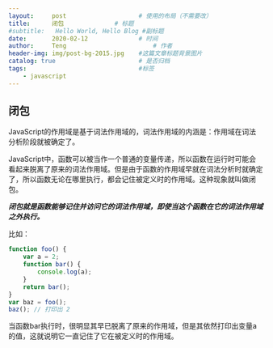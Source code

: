 ```yaml
---
layout:     post   				    # 使用的布局（不需要改）
title:      闭包				# 标题 
#subtitle:   Hello World, Hello Blog #副标题
date:       2020-02-12				# 时间
author:     Teng 						# 作者
header-img: img/post-bg-2015.jpg 	#这篇文章标题背景图片
catalog: true 						# 是否归档
tags:								#标签
    - javascript
---
```

## 闭包
JavaScript的作用域是基于词法作用域的，词法作用域的内涵是：作用域在词法分析阶段就被确定了。

JavaScript中，函数可以被当作一个普通的变量传递，所以函数在运行时可能会看起来脱离了原来的词法作用域。但是由于函数的作用域早就在词法分析时就确定了，所以函数无论在哪里执行，都会记住被定义时的作用域。这种现象就叫做闭包。

***闭包就是函数能够记住并访问它的词法作用域，即使当这个函数在它的词法作用域之外执行。***

比如：
```js
function foo() {
    var a = 2;
    function bar() {
        console.log(a);
    }
    return bar();
}
var baz = foo();
baz(); // 打印出 2
```
当函数bar执行时，很明显其早已脱离了原来的作用域，但是其依然打印出变量a的值，这就说明它一直记住了它在被定义时的作用域。

